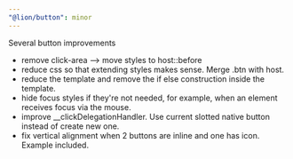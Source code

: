 ```yaml
---
"@lion/button": minor
---
```


Several button improvements

- remove click-area --> move styles to host::before
- reduce css so that extending styles makes sense. Merge .btn with host.
- reduce the template and remove the if else construction inside the template.
- hide focus styles if they're not needed, for example, when an element receives focus via the mouse.
- improve __clickDelegationHandler. Use current slotted native button instead of create new one.
- fix vertical alignment when 2 buttons are inline and one has icon. Example included.
